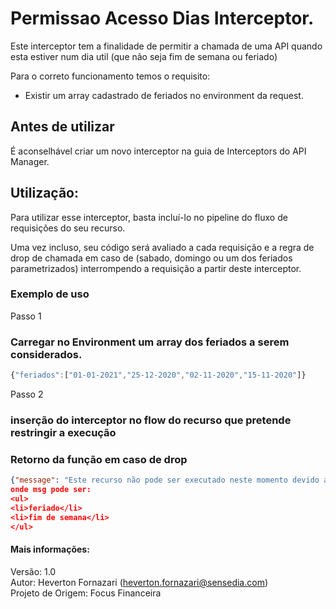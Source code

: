 # Permissao Acesso Dias Interceptor. 
Este interceptor tem a finalidade de permitir a chamada de uma API quando esta estiver num dia util (que não seja fim de semana ou feriado)
 
Para o correto funcionamento temos o requisito: </br> 
<ul> 
<li>Existir um array cadastrado de feriados no environment da request.</li>  
</ul> 

## Antes de utilizar 
É aconselhável criar um novo interceptor na guia de Interceptors do API Manager.  
 
## Utilização: 
Para utilizar esse interceptor, basta incluí-lo no pipeline do fluxo de requisições do seu recurso. 
 
Uma vez incluso, seu código será avaliado a cada requisição e a regra de drop de chamada em caso de (sabado, domingo ou um dos feriados parametrizados) interrompendo a requisição a partir deste interceptor. 
 
### Exemplo de uso 

Passo 1
### Carregar no Environment um array dos feriados a serem considerados.
```javascript 
{"feriados":["01-01-2021","25-12-2020","02-11-2020","15-11-2020"]}
```

Passo 2
### inserção do interceptor no flow do recurso que pretende restringir a execução

### Retorno da função em caso de drop
```json
{"message": "Este recurso não pode ser executado neste momento devido a restrição de uso da Focus.\n'+msg+'"}
onde msg pode ser:
<ul>
<li>feriado</li>
<li>fim de semana</li>
</ul>
```
#### Mais informações: 
Versão: 1.0 </br> 
Autor: Heverton Fornazari (heverton.fornazari@sensedia.com) </br> 
Projeto de Origem: Focus Financeira

